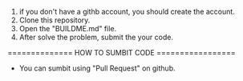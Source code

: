 1. if you don't have a githb account, you should create the account.
2. Clone this repository.
3. Open the "BUILDME.md" file.
4. After solve the problem, submit the your code.

============== HOW TO SUMBIT CODE =================
- You can sumbit using "Pull Request" on github.
